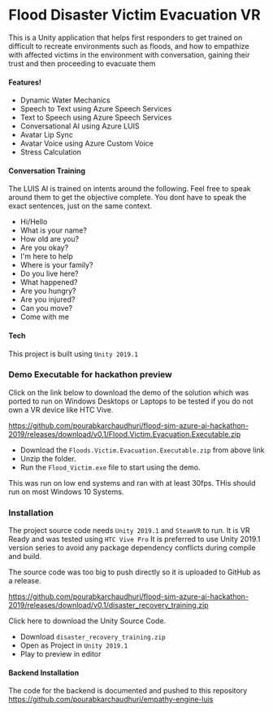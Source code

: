 # Flood Disaster Victim Evacuation VR

This is a Unity application that helps first responders to get trained on difficult to recreate environments such as floods, and how to empathize with affected victims in the environment with conversation, gaining their trust and then proceeding to evacuate them


#### Features!

  - Dynamic Water Mechanics
  - Speech to Text using Azure Speech Services
  - Text to Speech using Azure Speech Services
  - Conversational AI using Azure LUIS
  - Avatar Lip Sync
  - Avatar Voice using Azure Custom Voice
  - Stress Calculation

#### Conversation Training

The LUIS AI is trained on intents around the following. Feel free to speak around them to get the objective complete. You dont have to speak the exact sentences, just on the same context.

  - Hi/Hello
  - What is your name?
  - How old are you?
  - Are you okay?
  - I'm here to help
  - Where is your family?
  - Do you live here?
  - What happened?
  - Are you hungry?
  - Are you injured?
  - Can you move?
  - Come with me

#### Tech

This project is built using `Unity 2019.1`

### Demo Executable for hackathon preview

Click on the link below to download the demo of the solution which was ported to run on Windows Desktops or Laptops to be tested if you do not own a VR device like HTC Vive.

https://github.com/pourabkarchaudhuri/flood-sim-azure-ai-hackathon-2019/releases/download/v0.1/Flood.Victim.Evacuation.Executable.zip

* Download the `Floods.Victim.Evacuation.Executable.zip` from above link
* Unzip the folder.
* Run the `Flood_Victim.exe` file to start using the demo.

This was run on low end systems and ran with at least 30fps. THis should run on most Windows 10 Systems.

### Installation

The project source code needs `Unity 2019.1` and `SteamVR` to run. It is VR Ready and was tested using `HTC Vive Pro` It is preferred to use Unity 2019.1 version series to avoid any package dependency conflicts during compile and build.

The source code was too big to push directly so it is uploaded to GitHub as a release.

https://github.com/pourabkarchaudhuri/flood-sim-azure-ai-hackathon-2019/releases/download/v0.1/disaster_recovery_training.zip

Click here to download the Unity Source Code.

* Download `disaster_recovery_training.zip`
* Open as Project in `Unity 2019.1`
* Play to preview in editor


#### Backend Installation

The code for the backend is documented and pushed to this repository
https://github.com/pourabkarchaudhuri/empathy-engine-luis





